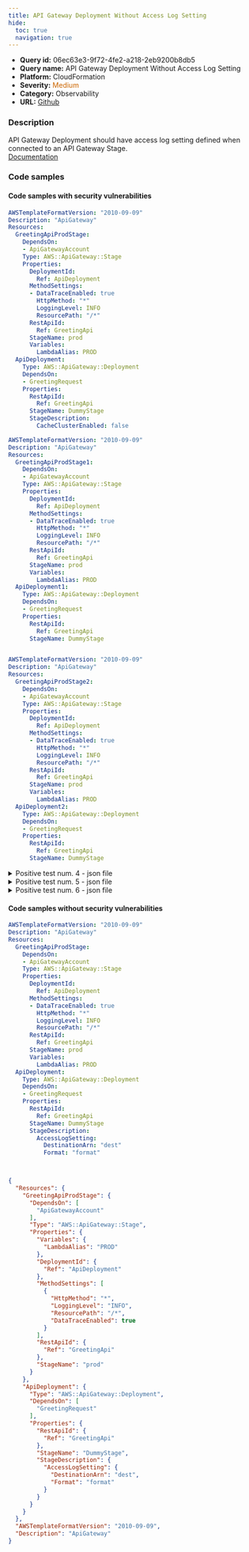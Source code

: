 ```yaml
---
title: API Gateway Deployment Without Access Log Setting
hide:
  toc: true
  navigation: true
---
```


<style>
  .highlight .hll {
    background-color: #ff171742;
  }
  .md-content {
    max-width: 1100px;
    margin: 0 auto;
  }
</style>

-   **Query id:** 06ec63e3-9f72-4fe2-a218-2eb9200b8db5
-   **Query name:** API Gateway Deployment Without Access Log Setting
-   **Platform:** CloudFormation
-   **Severity:** <span style="color:#C60">Medium</span>
-   **Category:** Observability
-   **URL:** [Github](https://github.com/Checkmarx/kics/tree/master/assets/queries/cloudFormation/aws/api_gateway_deployment_without_access_log_setting)

### Description
API Gateway Deployment should have access log setting defined when connected to an API Gateway Stage.<br>
[Documentation](https://docs.aws.amazon.com/AWSCloudFormation/latest/UserGuide/aws-resource-apigateway-deployment.html)

### Code samples
#### Code samples with security vulnerabilities
```yaml title="Positive test num. 1 - yaml file" hl_lines="29"
AWSTemplateFormatVersion: "2010-09-09"
Description: "ApiGateway"
Resources:
  GreetingApiProdStage:
    DependsOn:
    - ApiGatewayAccount
    Type: AWS::ApiGateway::Stage
    Properties:
      DeploymentId:
        Ref: ApiDeployment
      MethodSettings:
      - DataTraceEnabled: true
        HttpMethod: "*"
        LoggingLevel: INFO
        ResourcePath: "/*"
      RestApiId:
        Ref: GreetingApi
      StageName: prod
      Variables:
        LambdaAlias: PROD
  ApiDeployment:
    Type: AWS::ApiGateway::Deployment
    DependsOn:
    - GreetingRequest
    Properties:
      RestApiId:
        Ref: GreetingApi
      StageName: DummyStage
      StageDescription:
        CacheClusterEnabled: false


```
```yaml title="Positive test num. 2 - yaml file" hl_lines="21"
AWSTemplateFormatVersion: "2010-09-09"
Description: "ApiGateway"
Resources:
  GreetingApiProdStage1:
    DependsOn:
    - ApiGatewayAccount
    Type: AWS::ApiGateway::Stage
    Properties:
      DeploymentId:
        Ref: ApiDeployment
      MethodSettings:
      - DataTraceEnabled: true
        HttpMethod: "*"
        LoggingLevel: INFO
        ResourcePath: "/*"
      RestApiId:
        Ref: GreetingApi
      StageName: prod
      Variables:
        LambdaAlias: PROD
  ApiDeployment1:
    Type: AWS::ApiGateway::Deployment
    DependsOn:
    - GreetingRequest
    Properties:
      RestApiId:
        Ref: GreetingApi
      StageName: DummyStage



```
```yaml title="Positive test num. 3 - yaml file" hl_lines="21"
AWSTemplateFormatVersion: "2010-09-09"
Description: "ApiGateway"
Resources:
  GreetingApiProdStage2:
    DependsOn:
    - ApiGatewayAccount
    Type: AWS::ApiGateway::Stage
    Properties:
      DeploymentId:
        Ref: ApiDeployment
      MethodSettings:
      - DataTraceEnabled: true
        HttpMethod: "*"
        LoggingLevel: INFO
        ResourcePath: "/*"
      RestApiId:
        Ref: GreetingApi
      StageName: prod
      Variables:
        LambdaAlias: PROD
  ApiDeployment2:
    Type: AWS::ApiGateway::Deployment
    DependsOn:
    - GreetingRequest
    Properties:
      RestApiId:
        Ref: GreetingApi
      StageName: DummyStage

```
<details><summary>Positive test num. 4 - json file</summary>

```json hl_lines="15"
{
  "AWSTemplateFormatVersion": "2010-09-09",
  "Description": "ApiGateway",
  "Resources": {
    "ApiDeployment": {
      "Type": "AWS::ApiGateway::Deployment",
      "DependsOn": [
        "GreetingRequest"
      ],
      "Properties": {
        "RestApiId": {
          "Ref": "GreetingApi"
        },
        "StageName": "DummyStage",
        "StageDescription": {
          "CacheClusterEnabled": false
        }
      }
    },
    "GreetingApiProdStage": {
      "DependsOn": [
        "ApiGatewayAccount"
      ],
      "Type": "AWS::ApiGateway::Stage",
      "Properties": {
        "StageName": "prod",
        "Variables": {
          "LambdaAlias": "PROD"
        },
        "DeploymentId": {
          "Ref": "ApiDeployment"
        },
        "MethodSettings": [
          {
            "HttpMethod": "*",
            "LoggingLevel": "INFO",
            "ResourcePath": "/*",
            "DataTraceEnabled": true
          }
        ],
        "RestApiId": {
          "Ref": "GreetingApi"
        }
      }
    }
  }
}

```
</details>
<details><summary>Positive test num. 5 - json file</summary>

```json hl_lines="31"
{
  "AWSTemplateFormatVersion": "2010-09-09",
  "Description": "ApiGateway",
  "Resources": {
    "GreetingApiProdStage1": {
      "DependsOn": [
        "ApiGatewayAccount"
      ],
      "Type": "AWS::ApiGateway::Stage",
      "Properties": {
        "DeploymentId": {
          "Ref": "ApiDeployment"
        },
        "MethodSettings": [
          {
            "LoggingLevel": "INFO",
            "ResourcePath": "/*",
            "DataTraceEnabled": true,
            "HttpMethod": "*"
          }
        ],
        "RestApiId": {
          "Ref": "GreetingApi"
        },
        "StageName": "prod",
        "Variables": {
          "LambdaAlias": "PROD"
        }
      }
    },
    "ApiDeployment1": {
      "Type": "AWS::ApiGateway::Deployment",
      "DependsOn": [
        "GreetingRequest"
      ],
      "Properties": {
        "RestApiId": {
          "Ref": "GreetingApi"
        },
        "StageName": "DummyStage"
      }
    }
  }
}

```
</details>
<details><summary>Positive test num. 6 - json file</summary>

```json hl_lines="31"
{
  "AWSTemplateFormatVersion": "2010-09-09",
  "Description": "ApiGateway",
  "Resources": {
    "GreetingApiProdStage2": {
      "DependsOn": [
        "ApiGatewayAccount"
      ],
      "Type": "AWS::ApiGateway::Stage",
      "Properties": {
        "MethodSettings": [
          {
            "DataTraceEnabled": true,
            "HttpMethod": "*",
            "LoggingLevel": "INFO",
            "ResourcePath": "/*"
          }
        ],
        "RestApiId": {
          "Ref": "GreetingApi"
        },
        "StageName": "prod",
        "Variables": {
          "LambdaAlias": "PROD"
        },
        "DeploymentId": {
          "Ref": "ApiDeployment"
        }
      }
    },
    "ApiDeployment2": {
      "Type": "AWS::ApiGateway::Deployment",
      "DependsOn": [
        "GreetingRequest"
      ],
      "Properties": {
        "RestApiId": {
          "Ref": "GreetingApi"
        },
        "StageName": "DummyStage"
      }
    }
  }
}

```
</details>


#### Code samples without security vulnerabilities
```yaml title="Negative test num. 1 - yaml file"
AWSTemplateFormatVersion: "2010-09-09"
Description: "ApiGateway"
Resources:
  GreetingApiProdStage:
    DependsOn:
    - ApiGatewayAccount
    Type: AWS::ApiGateway::Stage
    Properties:
      DeploymentId:
        Ref: ApiDeployment
      MethodSettings:
      - DataTraceEnabled: true
        HttpMethod: "*"
        LoggingLevel: INFO
        ResourcePath: "/*"
      RestApiId:
        Ref: GreetingApi
      StageName: prod
      Variables:
        LambdaAlias: PROD
  ApiDeployment:
    Type: AWS::ApiGateway::Deployment
    DependsOn:
    - GreetingRequest
    Properties:
      RestApiId:
        Ref: GreetingApi
      StageName: DummyStage
      StageDescription:
        AccessLogSetting:
          DestinationArn: "dest"
          Format: "format"




```
```json title="Negative test num. 2 - json file"
{
  "Resources": {
    "GreetingApiProdStage": {
      "DependsOn": [
        "ApiGatewayAccount"
      ],
      "Type": "AWS::ApiGateway::Stage",
      "Properties": {
        "Variables": {
          "LambdaAlias": "PROD"
        },
        "DeploymentId": {
          "Ref": "ApiDeployment"
        },
        "MethodSettings": [
          {
            "HttpMethod": "*",
            "LoggingLevel": "INFO",
            "ResourcePath": "/*",
            "DataTraceEnabled": true
          }
        ],
        "RestApiId": {
          "Ref": "GreetingApi"
        },
        "StageName": "prod"
      }
    },
    "ApiDeployment": {
      "Type": "AWS::ApiGateway::Deployment",
      "DependsOn": [
        "GreetingRequest"
      ],
      "Properties": {
        "RestApiId": {
          "Ref": "GreetingApi"
        },
        "StageName": "DummyStage",
        "StageDescription": {
          "AccessLogSetting": {
            "DestinationArn": "dest",
            "Format": "format"
          }
        }
      }
    }
  },
  "AWSTemplateFormatVersion": "2010-09-09",
  "Description": "ApiGateway"
}

```
